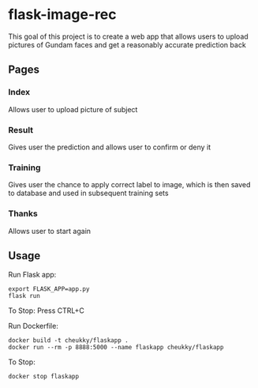 # flask-image-rec
This goal of this project is to create a web app that allows users to upload pictures of Gundam faces and get a reasonably accurate prediction back

## Pages
### Index
Allows user to upload picture of subject

### Result
Gives user the prediction and allows user to confirm or deny it

### Training
Gives user the chance to apply correct label to image, which is then saved to database and used in subsequent training sets

### Thanks
Allows user to start again

## Usage
Run Flask app:
```shell
export FLASK_APP=app.py
flask run
```

To Stop:
Press CTRL+C

Run Dockerfile:
```shell
docker build -t cheukky/flaskapp .
docker run --rm -p 8888:5000 --name flaskapp cheukky/flaskapp
```

To Stop:
```shell
docker stop flaskapp
```
